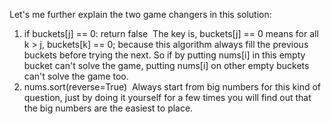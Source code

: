 Let's me further explain the two game changers in this solution:
1. if buckets[j] == 0: return false
​
The key is, buckets[j] == 0 means for all k > j, buckets[k] == 0; because this algorithm always fill the previous buckets before trying the next.
So if by putting nums[i] in this empty bucket can't solve the game, putting nums[i] on other empty buckets can't solve the game too.
​
2. nums.sort(reverse=True)
​
Always start from big numbers for this kind of question, just by doing it yourself for a few times you will find out that the big numbers are the easiest to place.
​